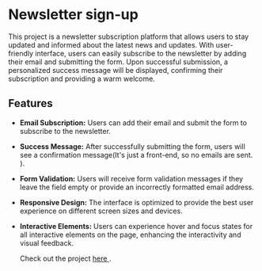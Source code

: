 # Newsletter sign-up

This project is a newsletter subscription platform that allows users to stay updated and informed about the latest news and updates. With  user-friendly interface, users can easily subscribe to the newsletter by adding their email and submitting the form. Upon successful submission, a personalized success message will be displayed, confirming their subscription and providing a warm welcome.

## Features

- **Email Subscription:** Users can add their email and submit the form to subscribe to the newsletter.

- **Success Message:** After successfully submitting the form, users will see a confirmation message(It's just a front-end, so no emails are sent. ).

- **Form Validation:** Users will receive form validation messages if they leave the field empty or provide an incorrectly formatted email address.

- **Responsive Design:** The interface is optimized to provide the best user experience on different screen sizes and devices.

- **Interactive Elements:** Users can experience hover and focus states for all interactive elements on the page, enhancing the interactivity and visual feedback.



    Check out the project [here ](https://newsletter-form-h8ea.vercel.app/) .


